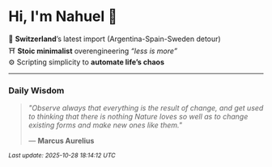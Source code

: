 # Hi, I'm Nahuel :tiger:

📍 **Switzerland**’s latest import (Argentina-Spain-Sweden detour)  
⛩️ **Stoic minimalist** overengineering *“less is more”*  
⚙️ Scripting simplicity to **automate life’s chaos**

---

### Daily Wisdom
> _"Observe always that everything is the result of change, and get used to thinking that there is nothing Nature loves so well as to change existing forms and make new ones like them."_  
>
> — **Marcus Aurelius**

<sub>*Last update: 2025-10-28 18:14:12 UTC*</sub>

